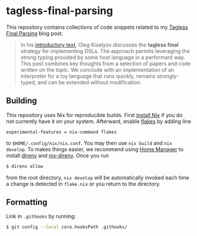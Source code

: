 # tagless-final-parsing

This repository contains collections of code snippets related to my
[Tagless Final Parsing](https://jrpotter.github.io/posts/tagless-final-parsing/)
blog post.

> In his [introductory text](https://okmij.org/ftp/tagless-final/course/lecture.pdf),
Oleg Kiselyov discusses the **tagless final** strategy for implementing DSLs.
The approach permits leveraging the strong typing provided by some host language
in a performant way. This post combines key thoughts from a selection of papers
and code written on the topic. We conclude with an implementation of an
interpreter for a toy language that runs quickly, remains strongly-typed, and
can be extended without modification.

## Building

This repository uses Nix for reproducible builds. First
[install Nix](https://nixos.org/download.html) if you do not currently have it
on your system. Afterward, enable [flakes](https://nixos.wiki/wiki/Flakes) by
adding line

```
experimental-features = nix-command flakes
```

to `$HOME/.config/nix/nix.conf`. You may then use `nix build` and `nix develop`.
To makes things easier, we recommend using [Home Manager](https://github.com/nix-community/home-manager)
to install [direnv](https://github.com/direnv/direnv) and [nix-direnv](https://github.com/nix-community/nix-direnv).
Once you run

```bash
$ direnv allow
```

from the root directory, `nix develop` will be automatically invoked each time
a change is detected in `flake.nix` or you return to the directory.

## Formatting

Link in `.githooks` by running:

```bash
$ git config --local core.hooksPath .githooks/
```
